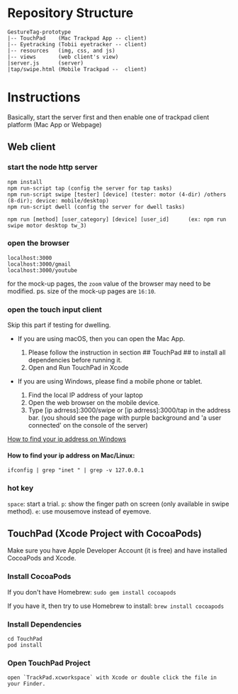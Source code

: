 # Repository Structure
```
GestureTag-prototype
|-- TouchPad    (Mac Trackpad App -- client)
|-- Eyetracking (Tobii eyetracker -- client)
|-- resources   (img, css, and js)
|-- views       (web client's view)
|server.js      (server)
|tap/swipe.html (Mobile Trackpad --  client)
```

# Instructions
Basically, start the server first and then enable one of trackpad client platform (Mac App or Webpage)

## Web client

### start the node http server
```
npm install
npm run-script tap (config the server for tap tasks)
npm run-script swipe [tester] [device] (tester: motor (4-dir) /others (8-dir); device: mobile/desktop)
npm run-script dwell (config the server for dwell tasks)

npm run [method] [user_category] [device] [user_id]      (ex: npm run swipe motor desktop tw_3)
```

### open the browser
```
localhost:3000
localhost:3000/gmail
localhost:3000/youtube
```
for the mock-up pages, the `zoom` value of the browser may need to be modified.
ps. size of the mock-up pages are `16:10`.

### open the touch input client

Skip this part if testing for dwelling.

- If you are using macOS, then you can open the Mac App.
    1. Please follow the instruction in section ## TouchPad ## to install all dependencies before running it.
    2. Open and Run TouchPad in Xcode

- If you are using Windows, please find a mobile phone or tablet.
    1. Find the local IP address of your laptop
    2. Open the web browser on the mobile device.
    3. Type [ip adrress]:3000/swipe or [ip adrress]:3000/tap in the address bar.
(you should see the page with purple background and 'a user connected' on the console of the server)

[How to find your ip address on Windows](https://www.digitalcitizen.life/find-ip-address-windows)
#### How to find your ip address on Mac/Linux:
``ifconfig | grep "inet " | grep -v 127.0.0.1``

### hot key
`space`: start a trial.
`p`: show the finger path on screen (only available in swipe method).
`e`: use mousemove instead of eyemove.

## TouchPad (Xcode Project with CocoaPods)
Make sure you have Apple Developer Account (it is free) and have installed CocoaPods and Xcode.

### Install CocoaPods
If you don't have Homebrew:
`sudo gem install cocoapods`

If you have it, then try to use Homebrew to install:
``brew install cocoapods``

### Install Dependencies
```
cd TouchPad
pod install
```

### Open TouchPad Project
```
open `TrackPad.xcworkspace` with Xcode or double click the file in your Finder.
```

